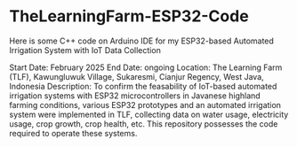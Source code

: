 # TheLearningFarm-ESP32-Code
Here is some C++ code on Arduino IDE for my ESP32-based Automated Irrigation System with IoT Data Collection

Start Date: February 2025
End Date: ongoing
Location: The Learning Farm (TLF), Kawungluwuk Village, Sukaresmi, Cianjur Regency, West Java, Indonesia
Description:
To confirm the feasability of IoT-based automated irrigation systems with ESP32 microcontrollers in Javanese highland farming conditions,
various ESP32 prototypes and an automated irrigation system were implemented in TLF, collecting data on water usage, electricity usage, crop growth, crop health, etc.
This repository possesses the code required to operate these systems.
